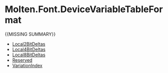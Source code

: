 ﻿  
# Molten.Font.DeviceVariableTableFormat
{{MISSING SUMMARY}}
  
*  [Local2BitDeltas](docs/Molten.Font/Molten/Font/DeviceVariableTableFormat/Local2BitDeltas.md)  
*  [Local4BitDeltas](docs/Molten.Font/Molten/Font/DeviceVariableTableFormat/Local4BitDeltas.md)  
*  [Local8BitDeltas](docs/Molten.Font/Molten/Font/DeviceVariableTableFormat/Local8BitDeltas.md)  
*  [Reserved](docs/Molten.Font/Molten/Font/DeviceVariableTableFormat/Reserved.md)  
*  [VariationIndex](docs/Molten.Font/Molten/Font/DeviceVariableTableFormat/VariationIndex.md)